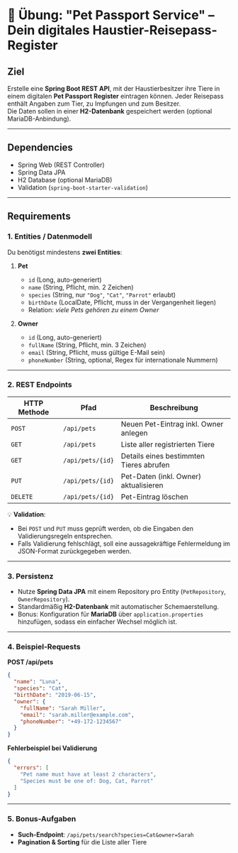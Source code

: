 
# 🐾 Übung: "Pet Passport Service" – Dein digitales Haustier-Reisepass-Register

## Ziel
Erstelle eine **Spring Boot REST API**, mit der Haustierbesitzer ihre Tiere in einem digitalen **Pet Passport Register** eintragen können. Jeder Reisepass enthält Angaben zum Tier, zu Impfungen und zum Besitzer.  
Die Daten sollen in einer **H2-Datenbank** gespeichert werden (optional MariaDB-Anbindung).

---

## Dependencies
- Spring Web (REST Controller)
- Spring Data JPA
- H2 Database (optional MariaDB)
- Validation (`spring-boot-starter-validation`)

---

## Requirements

### 1. Entities / Datenmodell
Du benötigst mindestens **zwei Entities**:

1. **Pet**
    - `id` (Long, auto-generiert)
    - `name` (String, Pflicht, min. 2 Zeichen)
    - `species` (String, nur `"Dog"`, `"Cat"`, `"Parrot"` erlaubt)
    - `birthDate` (LocalDate, Pflicht, muss in der Vergangenheit liegen)
    - Relation: *viele Pets gehören zu einem Owner*

2. **Owner**
    - `id` (Long, auto-generiert)
    - `fullName` (String, Pflicht, min. 3 Zeichen)
    - `email` (String, Pflicht, muss gültige E-Mail sein)
    - `phoneNumber` (String, optional, Regex für internationale Nummern)

---

### 2. REST Endpoints

| HTTP Methode | Pfad | Beschreibung |
|--------------|------|--------------|
| `POST` | `/api/pets` | Neuen Pet-Eintrag inkl. Owner anlegen |
| `GET` | `/api/pets` | Liste aller registrierten Tiere |
| `GET` | `/api/pets/{id}` | Details eines bestimmten Tieres abrufen |
| `PUT` | `/api/pets/{id}` | Pet-Daten (inkl. Owner) aktualisieren |
| `DELETE` | `/api/pets/{id}` | Pet-Eintrag löschen |

💡 **Validation**:
- Bei `POST` und `PUT` muss geprüft werden, ob die Eingaben den Validierungsregeln entsprechen.
- Falls Validierung fehlschlägt, soll eine aussagekräftige Fehlermeldung im JSON-Format zurückgegeben werden.

---

### 3. Persistenz
- Nutze **Spring Data JPA** mit einem Repository pro Entity (`PetRepository`, `OwnerRepository`).
- Standardmäßig **H2-Datenbank** mit automatischer Schemaerstellung.
- Bonus: Konfiguration für **MariaDB** über `application.properties` hinzufügen, sodass ein einfacher Wechsel möglich ist.

---

### 4. Beispiel-Requests

**POST /api/pets**
```json
{
  "name": "Luna",
  "species": "Cat",
  "birthDate": "2019-06-15",
  "owner": {
    "fullName": "Sarah Miller",
    "email": "sarah.miller@example.com",
    "phoneNumber": "+49-172-1234567"
  }
}
```

**Fehlerbeispiel bei Validierung**
```json
{
  "errors": [
    "Pet name must have at least 2 characters",
    "Species must be one of: Dog, Cat, Parrot"
  ]
}
```

---

### 5. Bonus-Aufgaben
- **Such-Endpoint**: `/api/pets/search?species=Cat&owner=Sarah`
- **Pagination & Sorting** für die Liste aller Tiere


